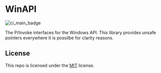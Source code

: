 # WinAPI

![ci_main_badge](https://github.com/AntoineLarine/JsonRPC/actions/workflows/ci_main.yml/badge.svg?branch=main&event=push)

The P/Invoke interfaces for the Windows API. This library provides unsafe pointers everywhere it is possilbe for clarity reasons.

## License
This repo is licensed under the [MIT](https://github.com/AntoineLarine/JsonRPC/blob/main/LICENSE) license.
